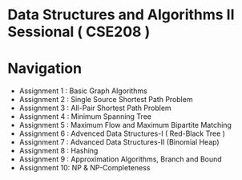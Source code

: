 # Data Structures and Algorithms II Sessional ( CSE208 )

# Navigation

- Assignment 1 : Basic Graph Algorithms
- Assignment 2 : Single Source Shortest Path Problem
- Assignment 3 : All-Pair Shortest Path Problem
- Assignment 4 : Minimum Spanning Tree
- Assignment 5 : Maximum Flow and Maximum Bipartite Matching
- Assignment 6 : Advenced Data Structures-I ( Red-Black Tree )
- Assignment 7 : Advanced Data Structures-II (Binomial Heap)
- Assignment 8 : Hashing
- Assignment 9 : Approximation Algorithms, Branch and Bound
- Assignment 10: NP & NP-Completeness
